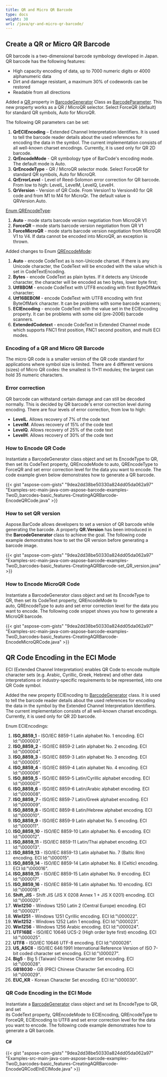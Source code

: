 ```yaml
---
title: QR and Micro QR Barcode
type: docs
weight: 30
url: /java/qr-and-micro-qr-barcode/
---
```


## **Create a QR or Micro QR Barcode**
QR barcode is a two-dimensional barcode symbology developed in Japan. QR barcode has the following features:

- High capacity encoding of data, up to 7000 numeric digits or 4000 alphanumeric data
- Dirt and damage resistant, a maximum 30% of codewords can be restored
- Readable from all directions

Added a [QR ](https://apireference.aspose.com/barcode/java/com.aspose.barcode.generation/BarcodeParameters#getQR--)property in [BarcodeGenerator](https://apireference.aspose.com/barcode/java/com.aspose.barcode.generation/BarcodeGenerator) Class as [BarcodeParameter](https://apireference.aspose.com/barcode/java/com.aspose.barcode.generation/BarcodeParameters). This new property works as a QR / MicroQR selector. Select ForceQR (default) for standard QR symbols, Auto for MicroQR.

The following QR parameters can be set:

1. **QrECIEncoding** – Extended Channel Interpretation Identifiers. It is used to tell the barcode reader details about the used references for encoding the data in the symbol. The current implementation consists of all well-known charset encodings. Currently, it is used only for QR 2D barcode.
1. **QrEncodeMode** - QR symbology type of BarCode's encoding mode. The default mode is Auto.
1. **QrEncodeType** - QR / MicroQR selector mode. Select ForceQR for standard QR symbols, Auto for MicroQR.
1. **QrErrorLevel** - Level of Reed-Solomon error correction for QR barcode. From low to high: LevelL, LevelM, LevelQ, LevelH.
1. **QrVersion** - Version of QR Code. From Version1 to Version40 for QR code and from M1 to M4 for MicroQr. The default value is QRVersion.Auto.

[Enum QREncodeType](https://apireference.aspose.com/barcode/java/com.aspose.barcode/QREncodeType):

1. **Auto** - mode starts barcode version negotiation from MicroQR V1
1. **ForceQR** – mode starts barcode version negotiation from QR V1
1. **ForceMicroQR** - mode starts barcode version negotiation from MicroQR V1 to V4. If data cannot be encoded into MicroQR, an exception is thrown.

Added changes to Enum [QREncodeMode](https://apireference.aspose.com/barcode/java/com.aspose.barcode/QREncodeMode):

1. **Auto** - encode CodeText as is non-Unicode charset. If there is any Unicode character, the CodeText will be encoded with the value which is set in CodeTextEncoding.
1. **Bytes** - encode CodeText as plain bytes. If it detects any Unicode character, the character will be encoded as two bytes, lower byte first;
1. **Utf8BOM** - encode CodeText with UTF8 encoding with first ByteOfMark character;
1. **Utf16BEBOM** - encode CodeText with UTF8 encoding with first ByteOfMark character. It can be problems with some barcode scanners;
1. **ECIEncoding** - encode CodeText with the value set in the ECIEncoding property. It can be problems with some old (pre-2006) barcode scanners.
1. **ExtendedCodetext** - encode CodeText in Extended Channel mode which supports FNC1 first position, FNC1 second position, and multi ECI modes.
### **Encoding of a QR and Micro QR Barcode**
The micro QR code is a smaller version of the QR code standard for applications where symbol size is limited. There are 4 different versions (sizes) of Micro QR codes: the smallest is 11×11 modules; the largest can hold 35 numeric characters.
### **Error correction**
QR barcode can withstand certain damage and can still be decoded normally. This is decided by QR barcode's error correction level during encoding. There are four levels of error correction, from low to high:

- **LevelL**. Allows recovery of 7% of the code text
- **LevelM**. Allows recovery of 15% of the code text
- **LevelQ**. Allows recovery of 25% of the code text
- **LevelH**. Allows recovery of 30% of the code text
### **How to Encode QR Code**
Instantiate a BarcodeGenerator class object and set its EncodeType to QR, then set its CodeText property, QREncodeMode to auto, QREncodeType to ForceQR and set error correction level for the data you want to encode. The code example given below demonstrates how to generate a QR barcode.

{{< gist "aspose-com-gists" "9dea2dd38be50330a824dd05da062a97" "Examples-src-main-java-com-aspose-barcode-examples-TwoD_barcodes-basic_features-CreatingAQRBarcode-EncodeQRCode.java" >}}
### **How to set QR version**
Aspose.BarCode allows developers to set a version of QR barcode while generating the barcode. A property **QR.Version** has been introduced in the **BarcodeGenerator** class to achieve the goal. The following code example demonstrates how to set the QR version before generating a barcode image.

{{< gist "aspose-com-gists" "9dea2dd38be50330a824dd05da062a97" "Examples-src-main-java-com-aspose-barcode-examples-TwoD_barcodes-basic_features-CreatingAQRBarcode-set_QR_version.java" >}}
### **How to Encode MicroQR Code**
Instantiate a BarcodeGenerator class object and set its EncodeType to QR, then set its CodeText property, QREncodeMode to auto, QREncodeType to auto and set error correction level for the data you want to encode. The following code snippet shows you how to generate a MicroQR barcode.

{{< gist "aspose-com-gists" "9dea2dd38be50330a824dd05da062a97" "Examples-src-main-java-com-aspose-barcode-examples-TwoD_barcodes-basic_features-CreatingAQRBarcode-EncodeMicroQRCode.java" >}}


## **QR Code Encoding in the ECI Mode**
ECI (Extended Channel Interpretation) enables QR Code to encode multiple character sets (e.g. Arabic, Cyrillic, Greek, Hebrew) and other data interpretations or industry-specific requirements to be represented, into one QR Code symbol.

Added the new property ECIEncoding to [BarcodeGenerator](https://apireference.aspose.com/barcode/java/com.aspose.barcode.generation/BarcodeGenerator) class. It is used to tell the barcode reader details about the used references for encoding the data in the symbol by the Extended Channel Interpretation Identifiers. The current implementation consists of all well-known charset encodings. Currently, it is used only for QR 2D barcode.

Enum ECIEncodings:

1. **ISO_8859_1** - ISO/IEC 8859-1 Latin alphabet No. 1 encoding. ECI Id:"\000003".
1. **ISO_8859_2** - ISO/IEC 8859-2 Latin alphabet No. 2 encoding. ECI Id:"\000004".
1. **ISO_8859_3** - ISO/IEC 8859-3 Latin alphabet No. 3 encoding. ECI Id:"\000005".
1. **ISO_8859_4** - ISO/IEC 8859-4 Latin alphabet No. 4 encoding. ECI Id:"\000006".
1. **ISO_8859_5** - ISO/IEC 8859-5 Latin/Cyrillic alphabet encoding. ECI Id:"\000007".
1. **ISO_8859_6** - ISO/IEC 8859-6 Latin/Arabic alphabet encoding. ECI Id:"\000008".
1. **ISO_8859_7** - ISO/IEC 8859-7 Latin/Greek alphabet encoding. ECI Id:"\000009".
1. **ISO_8859_8** - ISO/IEC 8859-8 Latin/Hebrew alphabet encoding. ECI Id:"\000010".
1. **ISO_8859_9** - ISO/IEC 8859-9 Latin alphabet No. 5 encoding. ECI Id:"\000011".
1. **ISO_8859_10** - ISO/IEC 8859-10 Latin alphabet No. 6 encoding. ECI Id:"\000012".
1. **ISO_8859_11** - ISO/IEC 8859-11 Latin/Thai alphabet encoding. ECI Id:"\000013".
1. **ISO_8859_13** - ISO/IEC 8859-13 Latin alphabet No. 7 (Baltic Rim) encoding. ECI Id:"\000015".
1. **ISO_8859_14** - ISO/IEC 8859-14 Latin alphabet No. 8 (Celtic) encoding. ECI Id:"\000016".
1. **ISO_8859_15** - ISO/IEC 8859-15 Latin alphabet No. 9 encoding. ECI Id:"\000017".
1. **ISO_8859_16** - ISO/IEC 8859-16 Latin alphabet No. 10 encoding. ECI Id:"\000018".
1. **Shift_JIS** - Shift JIS (JIS X 0208 Annex 1 + JIS X 0201) encoding. ECI Id:"\000020".
1. **Win1250** - Windows 1250 Latin 2 (Central Europe) encoding. ECI Id:"\000021".
1. **Win1251** - Windows 1251 Cyrillic encoding. ECI Id:"\000022".
1. **Win1252** - Windows 1252 Latin 1 encoding. ECI Id:"\000023".
1. **Win1256** - Windows 1256 Arabic encoding. ECI Id:"\000024".
1. **UTF16BE** - ISO/IEC 10646 UCS-2 (High order byte first) encoding. ECI Id:"\000025".
1. **UTF8** - ISO/IEC 10646 UTF-8 encoding. ECI Id:"\000026".
1. **US_ASCII** - ISO/IEC 646:1991 International Reference Version of ISO 7-bit coded character set encoding. ECI Id:"\000027".
1. **Big5** - Big 5 (Taiwan) Chinese Character Set encoding. ECI Id:"\000028".
1. **GB18030** - GB (PRC) Chinese Character Set encoding. ECI Id:"\000029".
1. **EUC_KR** - Korean Character Set encoding. ECI Id:"\000030".
### **QR Code Encoding in the ECI Mode**
Instantiate a [BarcodeGenerator](https://apireference.aspose.com/barcode/java/com.aspose.barcode.generation/BarcodeGenerator) class object and set its EncodeType to QR, and set its CodeText property, QREncodeMode to ECIEncoding, QREncodeType to ForceQR, ECIEncoding to UTF8 and set error correction level for the data you want to encode. The following code example demonstrates how to generate a QR barcode.
#### **C#**
{{< gist "aspose-com-gists" "9dea2dd38be50330a824dd05da062a97" "Examples-src-main-java-com-aspose-barcode-examples-TwoD_barcodes-basic_features-CreatingAQRBarcode-EncodeQRCodEInECIMode.java" >}}

